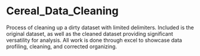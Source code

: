 # Cereal_Data_Cleaning
Process of cleaning up a dirty dataset with limited delimiters. Included is the original dataset, as well as the cleaned dataset providing significant versatility for analysis.
All work is done through excel to showcase data profiling, cleaning, and corrected organizing. 
